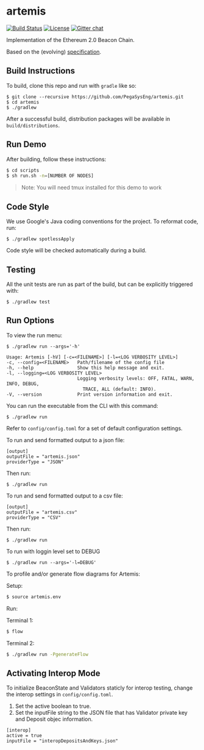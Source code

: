 # artemis

 [![Build Status](https://jenkins.pegasys.tech/job/Artemis/job/master/badge/icon)](https://jenkins.pegasys.tech/job/Artemis/job/master/)
 [![License](https://img.shields.io/badge/License-Apache%202.0-blue.svg)](https://github.com/PegasysEng/artemis/blob/master/LICENSE)
 [![Gitter chat](https://badges.gitter.im/PegaSysEng/artemis.png)](https://gitter.im/PegaSysEng/artemis)

Implementation of the Ethereum 2.0 Beacon Chain.

Based on the (evolving) [specification](https://github.com/ethereum/eth2.0-specs/blob/master/specs/core/0_beacon-chain.md).

## Build Instructions

To build, clone this repo and run with `gradle` like so:

```
$ git clone --recursive https://github.com/PegaSysEng/artemis.git
$ cd artemis
$ ./gradlew
```

After a successful build, distribution packages will be available in `build/distributions`.

## Run Demo

After building, follow these instructions:

```bash
$ cd scripts
$ sh run.sh -n=[NUMBER OF NODES]
```

> Note:  You will need tmux installed for this demo to work

## Code Style

We use Google's Java coding conventions for the project. To reformat code, run: 

```
$ ./gradlew spotlessApply
```

Code style will be checked automatically during a build.

## Testing

All the unit tests are run as part of the build, but can be explicitly triggered with:
```
$ ./gradlew test
```

## Run Options

To view the run menu:

```
$ ./gradlew run --args='-h'

Usage: Artemis [-hV] [-c=<FILENAME>] [-l=<LOG VERBOSITY LEVEL>]
-c, --config=<FILENAME>   Path/filename of the config file
-h, --help                Show this help message and exit.
-l, --logging=<LOG VERBOSITY LEVEL>
                          Logging verbosity levels: OFF, FATAL, WARN, INFO, DEBUG,
                            TRACE, ALL (default: INFO).
-V, --version             Print version information and exit.

```

You can run the executable from the CLI with this command:
```
$ ./gradlew run
```

Refer to `config/config.toml` for a set of default configuration settings.

To run and send formatted output to a json file:
```
[output]
outputFile = "artemis.json"
providerType = "JSON"
```

Then run:
```
$ ./gradlew run
```

To run and send formatted output to a csv file:
```
[output]
outputFile = "artemis.csv"
providerType = "CSV"
```

Then run:
```
$ ./gradlew run
```

To run with loggin level set to DEBUG

```
$ ./gradlew run --args='-l=DEBUG'
```

To profile and/or generate flow diagrams for Artemis: 

Setup:

```bash
$ source artemis.env 
```

Run:


Terminal 1:

```bash
$ flow
```

Terminal 2:
``` bash
$ ./gradlew run -PgenerateFlow
```

## Activating Interop Mode

To initialize BeaconState and Validators staticly for interop testing, change the
interop settings in `config/config.toml`.

1) Set the active boolean to true.
2) Set the inputFile string to the JSON file that has Validator private key and Deposit objec information.

```
[interop]
active = true
inputFile = "interopDepositsAndKeys.json"
```
